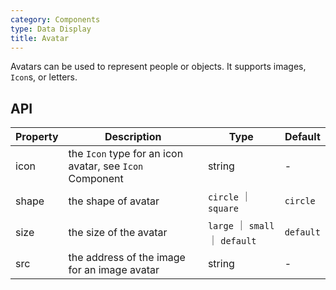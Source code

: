 ```yaml
---
category: Components
type: Data Display
title: Avatar
---
```


Avatars can be used to represent people or objects. It supports images, `Icon`s, or letters.

## API

| Property | Description | Type | Default |
| -------- | ----------- | ---- | ------- |
| icon | the `Icon` type for an icon avatar, see `Icon` Component | string | - |
| shape | the shape of avatar | `circle` ｜ `square` | `circle` |
| size | the size of the avatar | `large` ｜ `small` ｜ `default` | `default` |
| src | the address of the image for an image avatar | string | - |
